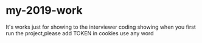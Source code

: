 # my-2019-work
It's works just for showing to the interviewer
coding showing
when you first run the project,please add TOKEN in cookies use any word
